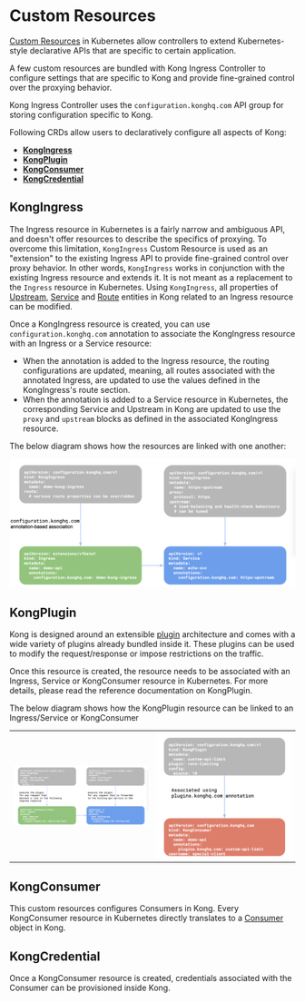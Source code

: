# Custom Resources

[Custom Resources][k8s-crd] in Kubernetes allow controllers
to extend Kubernetes-style
declarative APIs that are specific to certain application.

A few custom resources are bundled with Kong Ingress Controller to configure
settings that are specific to Kong and provide fine-grained control over
the proxying behavior.

Kong Ingress Controller uses the `configuration.konghq.com` API group
for storing configuration specific to Kong.

Following CRDs allow users to declaratively configure all aspects of Kong:

- [**KongIngress**](#kongingress)  
- [**KongPlugin**](#kongplugin)
- [**KongConsumer**](#kongconsumer)
- [**KongCredential**](#kongcredential)

## KongIngress

The Ingress resource in Kubernetes is a fairly narrow and ambiguous API, and
doesn't offer resources to describe the specifics of proxying.
To overcome this limitation, `KongIngress` Custom Resource is used as an
"extension" to the existing Ingress API to provide fine-grained control
over proxy behavior.
In other words, `KongIngress` works in conjunction with
the existing Ingress resource and extends it.
It is not meant as a replacement to the `Ingress` resource in Kubernetes.
Using `KongIngress`, all properties of [Upstream][kong-upstream],
[Service][kong-service] and [Route][kong-route]
entities in Kong related to an Ingress resource can be modified.

Once a KongIngress resource is created, you can use `configuration.konghq.com`
annotation to associate the KongIngress resource with an Ingress or a Service
resource:

- When the annotation is added to the Ingress resource, the routing
  configurations are updated, meaning, all routes associated with the annotated
  Ingress, are updated to use the values defined in the KongIngress's route
  section.
- When the annotation is added to a Service resource in Kubernetes,
  the corresponding Service and Upstream in Kong are updated to use the
  `proxy` and `upstream` blocks as defined in the associated
  KongIngress resource.

The below diagram shows how the resources are linked
with one another:

![Associating Kong Ingress](../images/kong-ingress-association.png "Associating Kong Ingress")

## KongPlugin

Kong is designed around an extensible [plugin][kong-plugin]
architecture and comes with a
wide variety of plugins already bundled inside it.
These plugins can be used to modify the request/response or impose restrictions
on the traffic.

Once this resource is created, the resource needs to be associated with an
Ingress, Service or KongConsumer resource in Kubernetes.
For more details, please read the reference documentation on KongPlugin.

The below diagram shows how the KongPlugin resource can be linked to an
Ingress/Service or KongConsumer

|  |  |
:-:|:-:
![](../images/kong-plugin-association1.png)|![](../images/kong-plugin-association2.png)

## KongConsumer

This custom resources configures Consumers in Kong.
Every KongConsumer resource in Kubernetes directly translates to a
[Consumer][kong-consumer] object in Kong.

## KongCredential

Once a KongConsumer resource is created, credentials associated with the Consumer
can be provisioned inside Kong.

[k8s-crd]: https://kubernetes.io/docs/tasks/access-kubernetes-api/extend-api-custom-resource-definitions/
[kong-consumer]: https://getkong.org/docs/latest/admin-api/#consumer-object
[kong-plugin]: https://getkong.org/docs/latest/admin-api/#plugin-object
[kong-route]: https://getkong.org/docs/latest/admin-api/#route-object
[kong-service]: https://getkong.org/docs/latest/admin-api/#service-object
[kong-upstream]: https://getkong.org/docs/latest/admin-api/#upstream-objects
